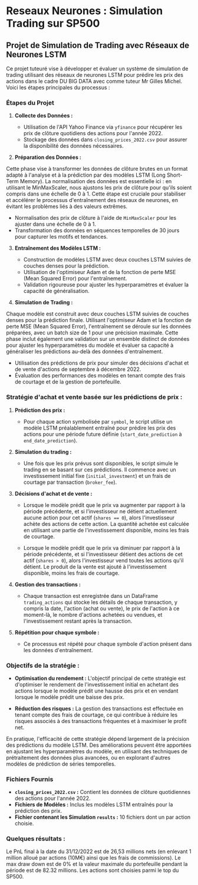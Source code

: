 # Reseaux Neurones : Simulation Trading sur SP500


## Projet de Simulation de Trading avec Réseaux de Neurones LSTM

Ce projet tuteuré vise à développer et évaluer un système de simulation de trading utilisant des réseaux de neurones LSTM pour prédire les prix des actions dans le cadre DU BIG DATA avec comme tuteur Mr Gilles Michel. Voici les étapes principales du processus :

### Étapes du Projet

1. **Collecte des Données :**
   - Utilisation de l'API Yahoo Finance via `yfinance` pour récupérer les prix de clôture quotidiens des actions pour l'année 2022.
   - Stockage des données dans `closing_prices_2022.csv` pour assurer la disponibilité des données nécessaires.

2. **Préparation des Données :**

Cette phase vise à transformer les données de clôture brutes en un format adapté à l'analyse et à la prédiction par des modèles LSTM (Long Short-Term Memory). La normalisation des données est essentielle ici : en utilisant le MinMaxScaler, nous ajustons les prix de clôture pour qu'ils soient compris dans une échelle de 0 à 1. Cette étape est cruciale pour stabiliser et accélérer le processus d'entraînement des réseaux de neurones, en évitant les problèmes liés à des valeurs extrêmes.

   - Normalisation des prix de clôture à l'aide de `MinMaxScaler` pour les ajuster dans une échelle de 0 à 1.
   - Transformation des données en séquences temporelles de 30 jours pour capturer les motifs et tendances.

3. **Entraînement des Modèles LSTM :**

   - Construction de modèles LSTM avec deux couches LSTM suivies de couches denses pour la prédiction.
   - Utilisation de l'optimiseur Adam et de la fonction de perte MSE (Mean Squared Error) pour l'entraînement.
   - Validation rigoureuse pour ajuster les hyperparamètres et évaluer la capacité de généralisation.

4. **Simulation de Trading :**

Chaque modèle est construit avec deux couches LSTM suivies de couches denses pour la prédiction finale. Utilisant l'optimiseur Adam et la fonction de perte MSE (Mean Squared Error), l'entraînement se déroule sur les données préparées, avec un batch size de 1 pour une précision maximale. Cette phase inclut également une validation sur un ensemble distinct de données pour ajuster les hyperparamètres du modèle et évaluer sa capacité à généraliser les prédictions au-delà des données d'entraînement.

   - Utilisation des prédictions de prix pour simuler des décisions d'achat et de vente d'actions de septembre à décembre 2022.
   - Évaluation des performances des modèles en tenant compte des frais de courtage et de la gestion de portefeuille.

### Stratégie d'achat et vente basée sur les prédictions de prix :

1. **Prédiction des prix :**
   - Pour chaque action symbolisée par `symbol`, le script utilise un modèle LSTM préalablement entraîné pour prédire les prix des actions pour une période future définie (`start_date_prediction` à `end_date_prediction`).

2. **Simulation du trading :**
   - Une fois que les prix prévus sont disponibles, le script simule le trading en se basant sur ces prédictions. Il commence avec un investissement initial fixe (`initial_investment`) et un frais de courtage par transaction (`broker_fee`).

3. **Décisions d'achat et de vente :**
   - Lorsque le modèle prédit que le prix va augmenter par rapport à la période précédente, et si l'investisseur ne détient actuellement aucune action pour cet actif (`shares == 0`), alors l'investisseur achète des actions de cette action. La quantité achetée est calculée en utilisant une partie de l'investissement disponible, moins les frais de courtage.
   
   - Lorsque le modèle prédit que le prix va diminuer par rapport à la période précédente, et si l'investisseur détient des actions de cet actif (`shares > 0`), alors l'investisseur vend toutes les actions qu'il détient. Le produit de la vente est ajouté à l'investissement disponible, moins les frais de courtage.

4. **Gestion des transactions :**
   - Chaque transaction est enregistrée dans un DataFrame `trading_actions` qui stocke les détails de chaque transaction, y compris la date, l'action (achat ou vente), le prix de l'action à ce moment-là, le nombre d'actions achetées ou vendues, et l'investissement restant après la transaction.

5. **Répétition pour chaque symbole :**
   - Ce processus est répété pour chaque symbole d'action présent dans les données d'entraînement.

### Objectifs de la stratégie :

- **Optimisation du rendement :** L'objectif principal de cette stratégie est d'optimiser le rendement de l'investissement initial en achetant des actions lorsque le modèle prédit une hausse des prix et en vendant lorsque le modèle prédit une baisse des prix.
  
- **Réduction des risques :** La gestion des transactions est effectuée en tenant compte des frais de courtage, ce qui contribue à réduire les risques associés à des transactions fréquentes et à maximiser le profit net.

En pratique, l'efficacité de cette stratégie dépend largement de la précision des prédictions du modèle LSTM. Des améliorations peuvent être apportées en ajustant les hyperparamètres du modèle, en utilisant des techniques de prétraitement des données plus avancées, ou en explorant d'autres modèles de prédiction de séries temporelles.

### Fichiers Fournis

- **`closing_prices_2022.csv` :** Contient les données de clôture quotidiennes des actions pour l'année 2022.
- **Fichiers de Modèles :** Inclus les modèles LSTM entraînés pour la prédiction des prix.
- **Fichier contenant les Simulation `results` :** 10 fichiers dont un par action choisie.


### Quelques résultats :

Le PnL final à la date du 31/12/2022 est de 26,53 millions nets (en enlevant 1 million alloué par actions (10M€) ainsi que les frais de commissions).
Le max draw down est de 0% et la valeur maximale du portefeuille pendant la période est de 82.32 millions.
Les actions sont choisies parmi le top du SP500.
